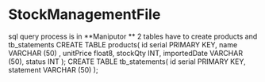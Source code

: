 # StockManagementFile
sql query process is in **Maniputor **
2 tables have to create
products and tb_statements
CREATE TABLE products(
 id serial PRIMARY KEY,
 name VARCHAR (50) ,
 unitPrice float8,
 stockQty INT,
 importedDate VARCHAR (50),
 status INT 
);
CREATE TABLE tb_statements(
 id serial PRIMARY KEY,
 statement VARCHAR (50)
);
